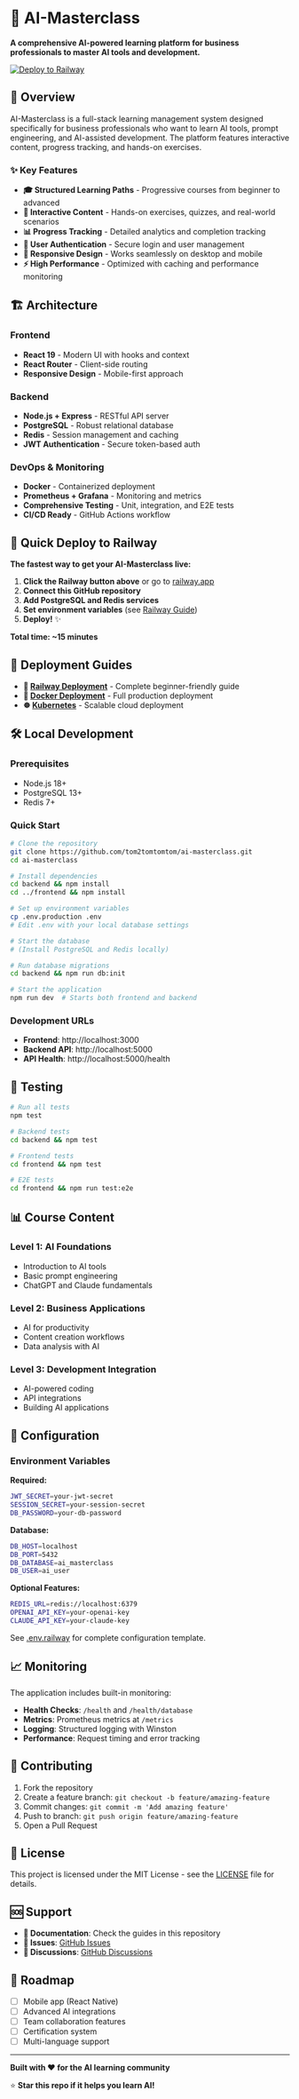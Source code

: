 # 🚀 AI-Masterclass

**A comprehensive AI-powered learning platform for business professionals to master AI tools and development.**

[![Deploy to Railway](https://railway.app/button.svg)](https://railway.app/template/your-template-id)

## 🎯 Overview

AI-Masterclass is a full-stack learning management system designed specifically for business professionals who want to learn AI tools, prompt engineering, and AI-assisted development. The platform features interactive content, progress tracking, and hands-on exercises.

### ✨ Key Features

- **🎓 Structured Learning Paths** - Progressive courses from beginner to advanced
- **💬 Interactive Content** - Hands-on exercises, quizzes, and real-world scenarios  
- **📊 Progress Tracking** - Detailed analytics and completion tracking
- **🔐 User Authentication** - Secure login and user management
- **📱 Responsive Design** - Works seamlessly on desktop and mobile
- **⚡ High Performance** - Optimized with caching and performance monitoring

## 🏗️ Architecture

### Frontend
- **React 19** - Modern UI with hooks and context
- **React Router** - Client-side routing
- **Responsive Design** - Mobile-first approach

### Backend  
- **Node.js + Express** - RESTful API server
- **PostgreSQL** - Robust relational database
- **Redis** - Session management and caching
- **JWT Authentication** - Secure token-based auth

### DevOps & Monitoring
- **Docker** - Containerized deployment
- **Prometheus + Grafana** - Monitoring and metrics
- **Comprehensive Testing** - Unit, integration, and E2E tests
- **CI/CD Ready** - GitHub Actions workflow

## 🚀 Quick Deploy to Railway

**The fastest way to get your AI-Masterclass live:**

1. **Click the Railway button above** or go to [railway.app](https://railway.app)
2. **Connect this GitHub repository**
3. **Add PostgreSQL and Redis services**
4. **Set environment variables** (see [Railway Guide](RAILWAY_DEPLOYMENT_GUIDE.md))
5. **Deploy!** ✨

**Total time: ~15 minutes**

## 📖 Deployment Guides

- **🚂 [Railway Deployment](RAILWAY_DEPLOYMENT_GUIDE.md)** - Complete beginner-friendly guide
- **🐳 [Docker Deployment](DEPLOYMENT.md)** - Full production deployment
- **☸️ [Kubernetes](k8s/)** - Scalable cloud deployment

## 🛠️ Local Development

### Prerequisites
- Node.js 18+
- PostgreSQL 13+
- Redis 7+

### Quick Start
```bash
# Clone the repository
git clone https://github.com/tom2tomtomtom/ai-masterclass.git
cd ai-masterclass

# Install dependencies
cd backend && npm install
cd ../frontend && npm install

# Set up environment variables
cp .env.production .env
# Edit .env with your local database settings

# Start the database
# (Install PostgreSQL and Redis locally)

# Run database migrations
cd backend && npm run db:init

# Start the application
npm run dev  # Starts both frontend and backend
```

### Development URLs
- **Frontend**: http://localhost:3000
- **Backend API**: http://localhost:5000
- **API Health**: http://localhost:5000/health

## 🧪 Testing

```bash
# Run all tests
npm test

# Backend tests
cd backend && npm test

# Frontend tests  
cd frontend && npm test

# E2E tests
cd frontend && npm run test:e2e
```

## 📊 Course Content

### Level 1: AI Foundations
- Introduction to AI tools
- Basic prompt engineering
- ChatGPT and Claude fundamentals

### Level 2: Business Applications  
- AI for productivity
- Content creation workflows
- Data analysis with AI

### Level 3: Development Integration
- AI-powered coding
- API integrations
- Building AI applications

## 🔧 Configuration

### Environment Variables

**Required:**
```bash
JWT_SECRET=your-jwt-secret
SESSION_SECRET=your-session-secret
DB_PASSWORD=your-db-password
```

**Database:**
```bash
DB_HOST=localhost
DB_PORT=5432
DB_DATABASE=ai_masterclass
DB_USER=ai_user
```

**Optional Features:**
```bash
REDIS_URL=redis://localhost:6379
OPENAI_API_KEY=your-openai-key
CLAUDE_API_KEY=your-claude-key
```

See [.env.railway](.env.railway) for complete configuration template.

## 📈 Monitoring

The application includes built-in monitoring:

- **Health Checks**: `/health` and `/health/database`
- **Metrics**: Prometheus metrics at `/metrics`
- **Logging**: Structured logging with Winston
- **Performance**: Request timing and error tracking

## 🤝 Contributing

1. Fork the repository
2. Create a feature branch: `git checkout -b feature/amazing-feature`
3. Commit changes: `git commit -m 'Add amazing feature'`
4. Push to branch: `git push origin feature/amazing-feature`
5. Open a Pull Request

## 📄 License

This project is licensed under the MIT License - see the [LICENSE](LICENSE) file for details.

## 🆘 Support

- **📖 Documentation**: Check the guides in this repository
- **🐛 Issues**: [GitHub Issues](https://github.com/tom2tomtomtom/ai-masterclass/issues)
- **💬 Discussions**: [GitHub Discussions](https://github.com/tom2tomtomtom/ai-masterclass/discussions)

## 🎯 Roadmap

- [ ] Mobile app (React Native)
- [ ] Advanced AI integrations
- [ ] Team collaboration features
- [ ] Certification system
- [ ] Multi-language support

---

**Built with ❤️ for the AI learning community**

⭐ **Star this repo if it helps you learn AI!**
